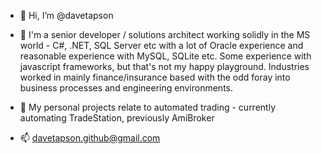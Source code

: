 - 👋 Hi, I’m @davetapson
- 👀 I'm a senior developer / solutions architect working solidly in the MS world - C#, .NET, SQL Server etc with a lot of Oracle experience and reasonable experience with MySQL, SQLite etc.  Some experience with javascript frameworks, but that's not my happy playground.
     Industries worked in mainly finance/insurance based with the odd foray into business processes and engineering environments.
- 🌱 My personal projects relate to automated trading - currently automating TradeStation, previously AmiBroker

- 📫 davetapson.github@gmail.com

<!---
davetapson/davetapson is a ✨ special ✨ repository because its `README.md` (this file) appears on your GitHub profile.
You can click the Preview link to take a look at your changes.
--->
